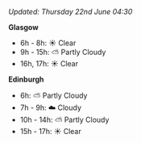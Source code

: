 *Updated: Thursday 22nd June 04:30*

**Glasgow**

* 6h - 8h: :sunny: Clear
* 9h - 15h: :partly_sunny: Partly Cloudy
* 16h, 17h: :sunny: Clear

**Edinburgh**

* 6h: :partly_sunny: Partly Cloudy
* 7h - 9h: :cloud: Cloudy
* 10h - 14h: :partly_sunny: Partly Cloudy
* 15h - 17h: :sunny: Clear
